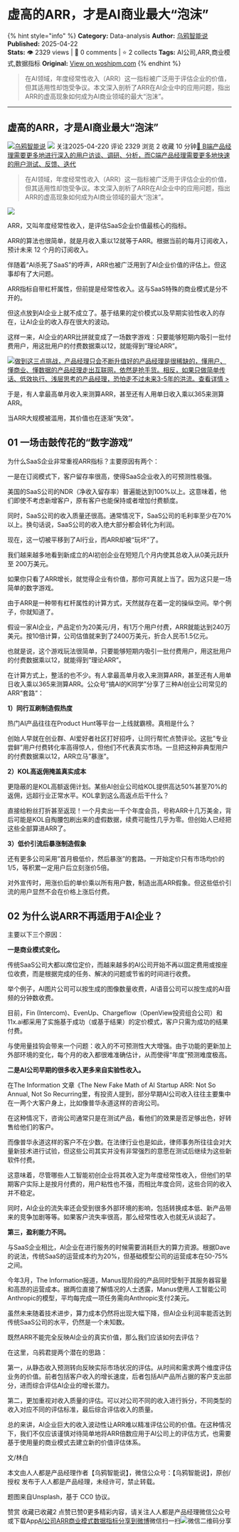 # 虚高的ARR，才是AI商业最大“泡沫”
{% hint style="info" %}
**Category:** Data-analysis
**Author:** [乌鸦智能说](https://www.woshipm.com/u/1590155)
**Published:** 2025-04-22  
**Stats:** 👁️ 2329 views | 💬 0 comments | ⭐ 2 collects
**Tags:** AI公司,ARR,商业模式,数据指标
**Original:** [View on woshipm.com](https://www.woshipm.com/data-analysis/6208093.html)
{% endhint %}
> 在AI领域，年度经常性收入（ARR）这一指标被广泛用于评估企业的价值，但其适用性却饱受争议。本文深入剖析了ARR在AI企业中的应用问题，指出ARR的虚高现象如何成为AI商业领域的最大“泡沫”。

---

## 虚高的ARR，才是AI商业最大“泡沫”

[![](https://static.woshipm.com/view/woshipm_api_def_20240722144051_4066.jpg?imageView2/1/w/72/h/72/q/100)](https://www.woshipm.com/u/1590155)[乌鸦智能说](https://www.woshipm.com/u/1590155) ![](https://static.woshipm.com/tag/1101_1@2x.png) 关注2025-04-220 评论 2329 浏览 2 收藏 10 分钟[🔗 B端产品经理需要更多地进行深入的用户访谈、调研、分析，而C端产品经理需要更多地快速的用户测试、反馈、迭代](https://ke.qidianla.com/courses/bcpm)

> 在AI领域，年度经常性收入（ARR）这一指标被广泛用于评估企业的价值，但其适用性却饱受争议。本文深入剖析了ARR在AI企业中的应用问题，指出ARR的虚高现象如何成为AI商业领域的最大“泡沫”。

![](https://image.woshipm.com/2024/06/26/1d1a9d46-33a2-11ef-a88c-00163e142b65.png)

ARR，又叫年度经常性收入，是评估SaaS企业价值最核心的指标。

ARR的算法也很简单，就是月收入乘以12就等于ARR。根据当前的每月订阅收入，预计未来 12 个月的订阅收入。

伴随着“AI杀死了SaaS”的呼声，ARR也被广泛用到了AI企业价值的评估上。但这事却有了大问题。

ARR指标自带杠杆属性，但前提是经常性收入。这与SaaS特殊的商业模式是分不开的。

但这点放到AI企业上就不成立了。基于结果的定价模式以及早期实验性收入的存在，让AI企业的收入存在很大的波动。

这样一来，AI企业的ARR比拼就变成了一场数字游戏：只要能够短期内吸引一批付费用户，用这批用户的付费数据乘以12，就能得到”理论ARR”。

[![](https://image.woshipm.com/2023/07/27/1788a218-2c7f-11ee-b91f-00163e0b5ff3.png)做到这三点挑战，产品经理只会不断升值好的产品经理是很稀缺的，懂用户、懂商业、懂数据的产品经理走出互联网，依然是抢手货。相反，如果只做简单传话、低效执行、浅层思考的产品经理，恐怕走不过未来3-5年的洪流。查看详情 >](https://ke.qidianla.com/courses/bcpm)

于是，有人拿最高单月收入来测算ARR，甚至还有人用单日收入乘以365来测算ARR。

当ARR大规模被滥用，其价值也在逐渐“失效”。

## 01 一场击鼓传花的“数字游戏”

为什么SaaS企业非常重视ARR指标？主要原因有两个：

一是在订阅模式下，客户留存率很高，使得SaaS企业收入的可预测性极强。

美国的SaaS公司的NDR（净收入留存率）普遍能达到100%以上。这意味着，他们即使不考虑新增客户，原有客户也能保持或者增加付费额度。

同时，SaaS公司的收入质量还很高。通常情况下，SaaS公司的毛利率至少在70%以上。换句话说，SaaS公司的收入绝大部分都会转化为利润。

现在，这一切被平移到了AI行业，而ARR却被“玩坏”了。

我们越来越多地看到新成立的AI初创企业在短短几个月内使其总收入从0美元跃升至 200万美元。

如果你只看了ARR增长，就觉得企业有价值，那你可真就上当了。因为这只是一场简单的数字游戏。

由于ARR是一种带有杠杆属性的计算方式，天然就存在着一定的操纵空间。举个例子，你就知道了。

假设一家AI企业，产品定价为20美元/月，有1万个用户付费，ARR就能达到240万美元。按10倍计算，公司估值就来到了2400万美元，折合人民币1.5亿元。

也就是说，这个游戏玩法很简单，只要能够短期内吸引一批付费用户，用这批用户的付费数据乘以12，就能得到”理论ARR”。

在计算方式上，整活的也不少。有人拿最高单月收入来测算ARR，甚至还有人用单日收入乘以365来测算ARR。公众号“搞AI的K同学”分享了三种AI创业公司常见的ARR“套路“：

**1）同行互刷制造假热度**

热门AI产品往往在Product Hunt等平台一上线就霸榜。真相是什么？

创始人早就在创业群、AI爱好者社区打好招呼，让同行帮忙点赞评论。这批”专业尝鲜”用户付费转化率高得惊人，但他们不代表真实市场。一旦把这种非典型用户的付费数据乘以12，ARR立马”暴涨”。

**2）KOL高返佣掩盖真实成本**

更隐蔽的是KOL高额返佣计划。某些AI创业公司给KOL提供高达50%甚至70%的返佣，远超行业正常水平。KOL拿到这么高返点后干什么？

直接给粉丝打折甚至返现！一个月卖出一千个年度会员，号称ARR十几万美金，背后可能是KOL自掏腰包刷出来的虚假数据，续费可能性几乎为零。但创始人已经把这些全部算进ARR了。

**3）低价引流后暴涨制造假象**

还有更多公司采用”首月极低价，然后暴涨”的套路。一开始定价只有市场均价的1/5，等积累一定用户后立刻涨价5倍。

对外宣传时，用涨价后的单价乘以所有用户数，制造出高ARR假象。但这些低价引流的用户显然不会在价格上涨后付费。

## 02 为什么说ARR不再适用于AI企业？

主要以下三个原因：

**一是商业模式变化。**

传统SaaS公司大都以席位定价，而越来越多的AI公司开始不再以固定费用或按座位收费，而是根据完成的任务、解决的问题或节省的时间进行收费。

举个例子，AI图片公司可以按生成的图像数量收费，AI语音公司可以按生成的AI音频的分钟数收费。

目前，Fin (Intercom)、EvenUp、Chargeflow（OpenView投资组合公司）和11x.ai都采用了实施基于成功（或基于结果）的定价模式，客户只需为成功的结果付费。

与使用量挂钩会带来一个问题：收入的不可预测性大大增强。由于功能的更新加上外部环境的变化，每个月的收入都很难准确估计，从而使得“年度”预测难度极高。

**二是AI公司早期的很多收入更多来自实验性收入。**

在The Information 文章《The New Fake Math of AI Startup ARR: Not So Annual, Not So Recurring里，有投资人提到，部分早期AI公司收入往往主要集中在一两个大客户身上，比如像普华永道这样的咨询公司。

在这种情况下，咨询公司通常只是在测试产品，看他们的效果是否足够出色，好转售给他们的客户。

而像普华永道这样的客户不在少数。在法律行业也是如此，律师事务所往往会对大量新技术进行试验，但这些公司其实并没有非常强烈的意愿在测试后继续为这些新软件付费。

这意味着，尽管哪些人工智能初创企业将其收入定为年度经常性收入，但他们的早期客户实际上是按月付费的，用户粘性也不强，而相比年度合同，这些合同的收入并不稳定。

同时，AI企业的流失率还会受到很多外部环境的影响，包括转换成本低、新产品带来的竞争加剧等等。如果客户流失率很高，那么经常性收入也就无从谈起了。

**第三，盈利能力不同。**

与SaaS企业相比，AI企业在进行服务的时候需要消耗巨大的算力资源。根据Dave的说法，传统SaaS的运营成本约为20%，但基础模型公司的运营成本在50-75%之间。

今年3月，The Information报道，Manus现阶段的产品同时受制于其服务器容量和高昂的运营成本。据两位直接了解情况的人士透露，Manus使用人工智能公司Anthropic的模型，平均每完成一项任务需向Anthropic支付2美元。

虽然未来随着技术进步，算力成本仍然将出现大幅下降，但AI企业利润率能否达到传统SaaS公司的水平，仍然是一个未知数。

既然ARR不能完全反映AI企业的真实价值，那么我们应该如何去评估？

在这里，乌鸦君提两个潜在的思路：

第一，从静态收入预测转向反映实际市场状况的评估。从时间和需求两个维度评估业务的价值。前者包括客户收入的增长速度，后者包括AI产品所占据的客户支出部分，进而综合评估AI企业的增长潜力。

第二，更加重视对收入质量的评估。可以对公司不同的收入进行拆分，不同类型的收入对应不同的评估标准，最后综合评估收入的质量。

总的来讲，AI企业巨大的收入波动性让ARR难以精准评估公司的价值。在这种情况下，我们不仅应该谨慎对待简单地将ARR倍数应用于AI公司上的评估方式，也需要基于使用量的商业模式去建立新的价值评估体系。

文/林白

本文由人人都是产品经理作者【乌鸦智能说】，微信公众号：【乌鸦智能说】，原创/授权 发布于人人都是产品经理，未经许可，禁止转载。

题图来自Unsplash，基于 CC0 协议。

赞赏 收藏已收藏2 点赞已赞0更多精彩内容，请关注人人都是产品经理微信公众号或下载App[AI公司](https://www.woshipm.com/tag/ai%e5%85%ac%e5%8f%b8)[ARR](https://www.woshipm.com/tag/arr)[商业模式](https://www.woshipm.com/tag/%e5%95%86%e4%b8%9a%e6%a8%a1%e5%bc%8f)[数据指标](https://www.woshipm.com/tag/%e6%95%b0%e6%8d%ae%e6%8c%87%e6%a0%87)[分享到微博](https://service.weibo.com/share/share.php?appkey=2775287854&title=虚高的ARR，才是AI商业最大“泡沫”&url=https://www.woshipm.com/data-analysis/6208093.html&pic=https://image.woshipm.com/2024/06/26/1d1a9d46-33a2-11ef-a88c-00163e142b65.png)微信扫一扫![微信二维码](https://api.pwmqr.com/qrcode/create/?url=https://www.woshipm.com/data-analysis/6208093.html)分享